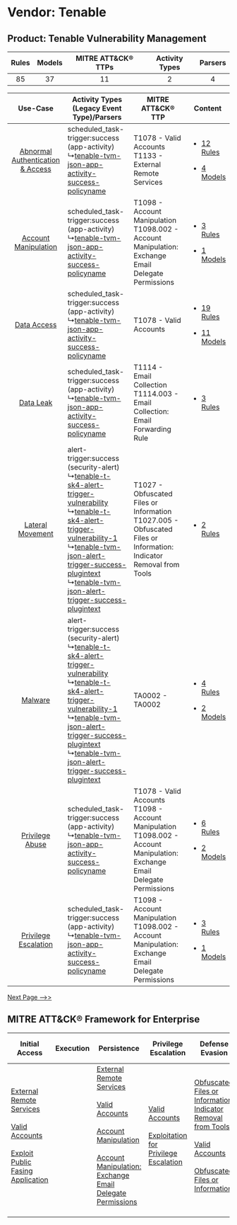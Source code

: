 Vendor: Tenable
===============
Product: Tenable Vulnerability Management
-----------------------------------------
| Rules | Models | MITRE ATT&CK® TTPs | Activity Types | Parsers |
|:-----:|:------:|:------------------:|:--------------:|:-------:|
|  85   |   37   |         11         |       2        |    4    |

|    Use-Case    | Activity Types (Legacy Event Type)/Parsers    | MITRE ATT&CK® TTP    | Content    |
|:----:| ---- | ---- | ---- |
| [Abnormal Authentication & Access](../../../UseCases/uc_abnormal_authentication_&_access.md) |  scheduled_task-trigger:success (app-activity)<br> ↳[tenable-tvm-json-app-activity-success-policyname](Ps/pC_tenabletvmjsonappactivitysuccesspolicyname.md)<br>    | T1078 - Valid Accounts<br>T1133 - External Remote Services<br>    | [<ul><li>12 Rules</li></ul><ul><li>4 Models</li></ul>](RM/r_m_tenable_tenable_vulnerability_management_Abnormal_Authentication_&_Access.md) |
|    [Account Manipulation](../../../UseCases/uc_account_manipulation.md)    |  scheduled_task-trigger:success (app-activity)<br> ↳[tenable-tvm-json-app-activity-success-policyname](Ps/pC_tenabletvmjsonappactivitysuccesspolicyname.md)<br>    | T1098 - Account Manipulation<br>T1098.002 - Account Manipulation: Exchange Email Delegate Permissions<br>    | [<ul><li>3 Rules</li></ul><ul><li>1 Models</li></ul>](RM/r_m_tenable_tenable_vulnerability_management_Account_Manipulation.md)    |
|    [Data Access](../../../UseCases/uc_data_access.md)    |  scheduled_task-trigger:success (app-activity)<br> ↳[tenable-tvm-json-app-activity-success-policyname](Ps/pC_tenabletvmjsonappactivitysuccesspolicyname.md)<br>    | T1078 - Valid Accounts<br>    | [<ul><li>19 Rules</li></ul><ul><li>11 Models</li></ul>](RM/r_m_tenable_tenable_vulnerability_management_Data_Access.md)    |
|    [Data Leak](../../../UseCases/uc_data_leak.md)    |  scheduled_task-trigger:success (app-activity)<br> ↳[tenable-tvm-json-app-activity-success-policyname](Ps/pC_tenabletvmjsonappactivitysuccesspolicyname.md)<br>    | T1114 - Email Collection<br>T1114.003 - Email Collection: Email Forwarding Rule<br>    | [<ul><li>3 Rules</li></ul>](RM/r_m_tenable_tenable_vulnerability_management_Data_Leak.md)    |
|    [Lateral Movement](../../../UseCases/uc_lateral_movement.md)    |  alert-trigger:success (security-alert)<br> ↳[tenable-t-sk4-alert-trigger-vulnerability](Ps/pC_tenabletsk4alerttriggervulnerability.md)<br> ↳[tenable-t-sk4-alert-trigger-vulnerability-1](Ps/pC_tenabletsk4alerttriggervulnerability1.md)<br> ↳[tenable-tvm-json-alert-trigger-success-plugintext](Ps/pC_tenabletvmjsonalerttriggersuccessplugintext.md)<br> ↳[tenable-tvm-json-alert-trigger-success-plugintext](Ps/pC_tenabletvmjsonalerttriggersuccessplugintext.md)<br> | T1027 - Obfuscated Files or Information<br>T1027.005 - Obfuscated Files or Information: Indicator Removal from Tools<br>    | [<ul><li>2 Rules</li></ul>](RM/r_m_tenable_tenable_vulnerability_management_Lateral_Movement.md)    |
|    [Malware](../../../UseCases/uc_malware.md)    |  alert-trigger:success (security-alert)<br> ↳[tenable-t-sk4-alert-trigger-vulnerability](Ps/pC_tenabletsk4alerttriggervulnerability.md)<br> ↳[tenable-t-sk4-alert-trigger-vulnerability-1](Ps/pC_tenabletsk4alerttriggervulnerability1.md)<br> ↳[tenable-tvm-json-alert-trigger-success-plugintext](Ps/pC_tenabletvmjsonalerttriggersuccessplugintext.md)<br> ↳[tenable-tvm-json-alert-trigger-success-plugintext](Ps/pC_tenabletvmjsonalerttriggersuccessplugintext.md)<br> | TA0002 - TA0002<br>    | [<ul><li>4 Rules</li></ul><ul><li>2 Models</li></ul>](RM/r_m_tenable_tenable_vulnerability_management_Malware.md)    |
|    [Privilege Abuse](../../../UseCases/uc_privilege_abuse.md)    |  scheduled_task-trigger:success (app-activity)<br> ↳[tenable-tvm-json-app-activity-success-policyname](Ps/pC_tenabletvmjsonappactivitysuccesspolicyname.md)<br>    | T1078 - Valid Accounts<br>T1098 - Account Manipulation<br>T1098.002 - Account Manipulation: Exchange Email Delegate Permissions<br> | [<ul><li>6 Rules</li></ul><ul><li>2 Models</li></ul>](RM/r_m_tenable_tenable_vulnerability_management_Privilege_Abuse.md)    |
|    [Privilege Escalation](../../../UseCases/uc_privilege_escalation.md)    |  scheduled_task-trigger:success (app-activity)<br> ↳[tenable-tvm-json-app-activity-success-policyname](Ps/pC_tenabletvmjsonappactivitysuccesspolicyname.md)<br>    | T1098 - Account Manipulation<br>T1098.002 - Account Manipulation: Exchange Email Delegate Permissions<br>    | [<ul><li>3 Rules</li></ul><ul><li>1 Models</li></ul>](RM/r_m_tenable_tenable_vulnerability_management_Privilege_Escalation.md)    |
[Next Page -->>](2_ds_tenable_tenable_vulnerability_management.md)

MITRE ATT&CK® Framework for Enterprise
--------------------------------------
| Initial Access                                                                                                                                                                                                                         | Execution | Persistence                                                                                                                                                                                                                                                                                                                                 | Privilege Escalation                                                                                                                                          | Defense Evasion                                                                                                                                                                                                                                                               | Credential Access | Discovery | Lateral Movement | Collection                                                                                                                                                            | Command and Control | Exfiltration | Impact |
| -------------------------------------------------------------------------------------------------------------------------------------------------------------------------------------------------------------------------------------- | --------- | ------------------------------------------------------------------------------------------------------------------------------------------------------------------------------------------------------------------------------------------------------------------------------------------------------------------------------------------- | ------------------------------------------------------------------------------------------------------------------------------------------------------------- | ----------------------------------------------------------------------------------------------------------------------------------------------------------------------------------------------------------------------------------------------------------------------------- | ----------------- | --------- | ---------------- | --------------------------------------------------------------------------------------------------------------------------------------------------------------------- | ------------------- | ------------ | ------ |
| [External Remote Services](https://attack.mitre.org/techniques/T1133)<br><br>[Valid Accounts](https://attack.mitre.org/techniques/T1078)<br><br>[Exploit Public Fasing Application](https://attack.mitre.org/techniques/T1190)<br><br> |           | [External Remote Services](https://attack.mitre.org/techniques/T1133)<br><br>[Valid Accounts](https://attack.mitre.org/techniques/T1078)<br><br>[Account Manipulation](https://attack.mitre.org/techniques/T1098)<br><br>[Account Manipulation: Exchange Email Delegate Permissions](https://attack.mitre.org/techniques/T1098/002)<br><br> | [Valid Accounts](https://attack.mitre.org/techniques/T1078)<br><br>[Exploitation for Privilege Escalation](https://attack.mitre.org/techniques/T1068)<br><br> | [Obfuscated Files or Information: Indicator Removal from Tools](https://attack.mitre.org/techniques/T1027/005)<br><br>[Valid Accounts](https://attack.mitre.org/techniques/T1078)<br><br>[Obfuscated Files or Information](https://attack.mitre.org/techniques/T1027)<br><br> |                   |           |                  | [Email Collection](https://attack.mitre.org/techniques/T1114)<br><br>[Email Collection: Email Forwarding Rule](https://attack.mitre.org/techniques/T1114/003)<br><br> |                     |              |        |